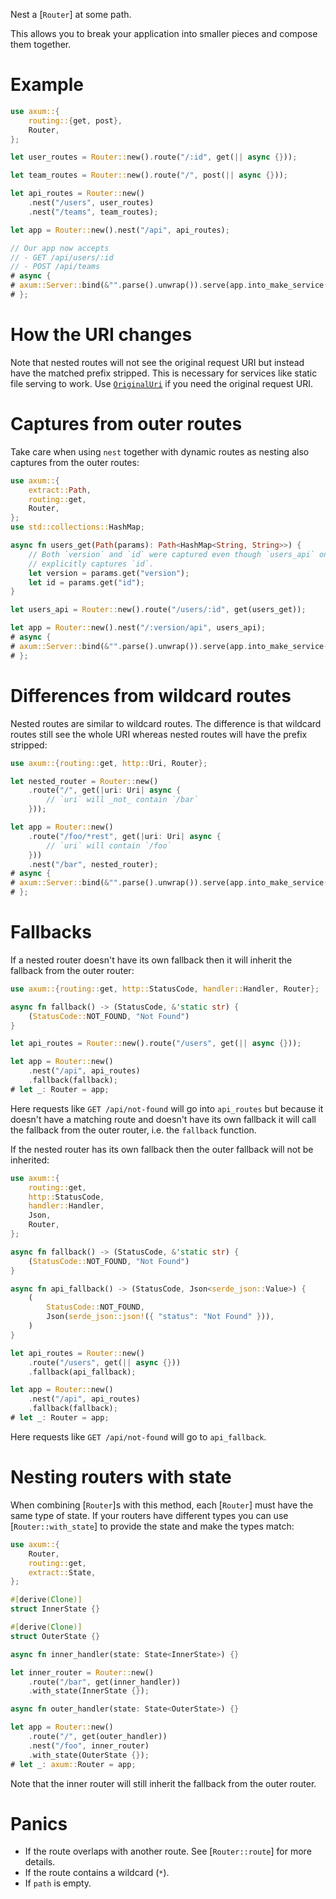 Nest a [`Router`] at some path.

This allows you to break your application into smaller pieces and compose
them together.

# Example

```rust
use axum::{
    routing::{get, post},
    Router,
};

let user_routes = Router::new().route("/:id", get(|| async {}));

let team_routes = Router::new().route("/", post(|| async {}));

let api_routes = Router::new()
    .nest("/users", user_routes)
    .nest("/teams", team_routes);

let app = Router::new().nest("/api", api_routes);

// Our app now accepts
// - GET /api/users/:id
// - POST /api/teams
# async {
# axum::Server::bind(&"".parse().unwrap()).serve(app.into_make_service()).await.unwrap();
# };
```

# How the URI changes

Note that nested routes will not see the original request URI but instead
have the matched prefix stripped. This is necessary for services like static
file serving to work. Use [`OriginalUri`] if you need the original request
URI.

# Captures from outer routes

Take care when using `nest` together with dynamic routes as nesting also
captures from the outer routes:

```rust
use axum::{
    extract::Path,
    routing::get,
    Router,
};
use std::collections::HashMap;

async fn users_get(Path(params): Path<HashMap<String, String>>) {
    // Both `version` and `id` were captured even though `users_api` only
    // explicitly captures `id`.
    let version = params.get("version");
    let id = params.get("id");
}

let users_api = Router::new().route("/users/:id", get(users_get));

let app = Router::new().nest("/:version/api", users_api);
# async {
# axum::Server::bind(&"".parse().unwrap()).serve(app.into_make_service()).await.unwrap();
# };
```

# Differences from wildcard routes

Nested routes are similar to wildcard routes. The difference is that
wildcard routes still see the whole URI whereas nested routes will have
the prefix stripped:

```rust
use axum::{routing::get, http::Uri, Router};

let nested_router = Router::new()
    .route("/", get(|uri: Uri| async {
        // `uri` will _not_ contain `/bar`
    }));

let app = Router::new()
    .route("/foo/*rest", get(|uri: Uri| async {
        // `uri` will contain `/foo`
    }))
    .nest("/bar", nested_router);
# async {
# axum::Server::bind(&"".parse().unwrap()).serve(app.into_make_service()).await.unwrap();
# };
```

# Fallbacks

If a nested router doesn't have its own fallback then it will inherit the
fallback from the outer router:

```rust
use axum::{routing::get, http::StatusCode, handler::Handler, Router};

async fn fallback() -> (StatusCode, &'static str) {
    (StatusCode::NOT_FOUND, "Not Found")
}

let api_routes = Router::new().route("/users", get(|| async {}));

let app = Router::new()
    .nest("/api", api_routes)
    .fallback(fallback);
# let _: Router = app;
```

Here requests like `GET /api/not-found` will go into `api_routes` but because
it doesn't have a matching route and doesn't have its own fallback it will call
the fallback from the outer router, i.e. the `fallback` function.

If the nested router has its own fallback then the outer fallback will not be
inherited:

```rust
use axum::{
    routing::get,
    http::StatusCode,
    handler::Handler,
    Json,
    Router,
};

async fn fallback() -> (StatusCode, &'static str) {
    (StatusCode::NOT_FOUND, "Not Found")
}

async fn api_fallback() -> (StatusCode, Json<serde_json::Value>) {
    (
        StatusCode::NOT_FOUND,
        Json(serde_json::json!({ "status": "Not Found" })),
    )
}

let api_routes = Router::new()
    .route("/users", get(|| async {}))
    .fallback(api_fallback);

let app = Router::new()
    .nest("/api", api_routes)
    .fallback(fallback);
# let _: Router = app;
```

Here requests like `GET /api/not-found` will go to `api_fallback`.

# Nesting routers with state

When combining [`Router`]s with this method, each [`Router`] must have the
same type of state. If your routers have different types you can use
[`Router::with_state`] to provide the state and make the types match:

```rust
use axum::{
    Router,
    routing::get,
    extract::State,
};

#[derive(Clone)]
struct InnerState {}

#[derive(Clone)]
struct OuterState {}

async fn inner_handler(state: State<InnerState>) {}

let inner_router = Router::new()
    .route("/bar", get(inner_handler))
    .with_state(InnerState {});

async fn outer_handler(state: State<OuterState>) {}

let app = Router::new()
    .route("/", get(outer_handler))
    .nest("/foo", inner_router)
    .with_state(OuterState {});
# let _: axum::Router = app;
```

Note that the inner router will still inherit the fallback from the outer
router.

# Panics

- If the route overlaps with another route. See [`Router::route`]
for more details.
- If the route contains a wildcard (`*`).
- If `path` is empty.

[`OriginalUri`]: crate::extract::OriginalUri
[fallbacks]: Router::fallback
[combining-stateful-routers]: crate::extract::State#combining-stateful-routers
